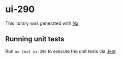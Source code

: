 # ui-290

This library was generated with [Nx](https://nx.dev).

## Running unit tests

Run `nx test ui-290` to execute the unit tests via [Jest](https://jestjs.io).
